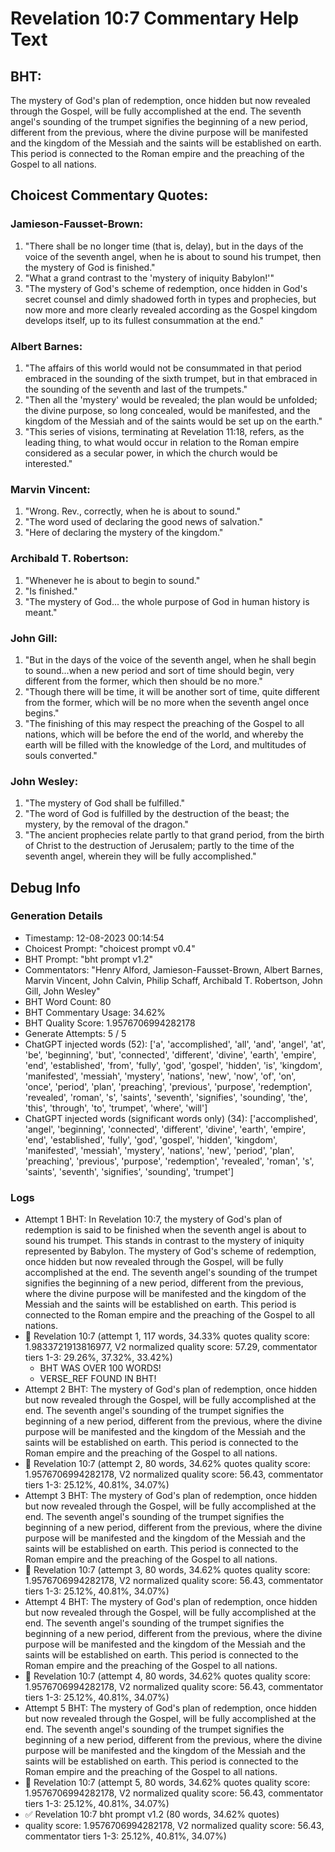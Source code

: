 # Revelation 10:7 Commentary Help Text

## BHT:
The mystery of God's plan of redemption, once hidden but now revealed through the Gospel, will be fully accomplished at the end. The seventh angel's sounding of the trumpet signifies the beginning of a new period, different from the previous, where the divine purpose will be manifested and the kingdom of the Messiah and the saints will be established on earth. This period is connected to the Roman empire and the preaching of the Gospel to all nations.

## Choicest Commentary Quotes:
### Jamieson-Fausset-Brown:
1. "There shall be no longer time (that is, delay), but in the days of the voice of the seventh angel, when he is about to sound his trumpet, then the mystery of God is finished." 
2. "What a grand contrast to the 'mystery of iniquity Babylon!'" 
3. "The mystery of God's scheme of redemption, once hidden in God's secret counsel and dimly shadowed forth in types and prophecies, but now more and more clearly revealed according as the Gospel kingdom develops itself, up to its fullest consummation at the end."

### Albert Barnes:
1. "The affairs of this world would not be consummated in that period embraced in the sounding of the sixth trumpet, but in that embraced in the sounding of the seventh and last of the trumpets."
2. "Then all the 'mystery' would be revealed; the plan would be unfolded; the divine purpose, so long concealed, would be manifested, and the kingdom of the Messiah and of the saints would be set up on the earth."
3. "This series of visions, terminating at Revelation 11:18, refers, as the leading thing, to what would occur in relation to the Roman empire considered as a secular power, in which the church would be interested."

### Marvin Vincent:
1. "Wrong. Rev., correctly, when he is about to sound."
2. "The word used of declaring the good news of salvation."
3. "Here of declaring the mystery of the kingdom."

### Archibald T. Robertson:
1. "Whenever he is about to begin to sound."
2. "Is finished."
3. "The mystery of God... the whole purpose of God in human history is meant."

### John Gill:
1. "But in the days of the voice of the seventh angel, when he shall begin to sound...when a new period and sort of time should begin, very different from the former, which then should be no more."
2. "Though there will be time, it will be another sort of time, quite different from the former, which will be no more when the seventh angel once begins."
3. "The finishing of this may respect the preaching of the Gospel to all nations, which will be before the end of the world, and whereby the earth will be filled with the knowledge of the Lord, and multitudes of souls converted."

### John Wesley:
1. "The mystery of God shall be fulfilled." 
2. "The word of God is fulfilled by the destruction of the beast; the mystery, by the removal of the dragon."
3. "The ancient prophecies relate partly to that grand period, from the birth of Christ to the destruction of Jerusalem; partly to the time of the seventh angel, wherein they will be fully accomplished."


## Debug Info
### Generation Details
- Timestamp: 12-08-2023 00:14:54
- Choicest Prompt: "choicest prompt v0.4"
- BHT Prompt: "bht prompt v1.2"
- Commentators: "Henry Alford, Jamieson-Fausset-Brown, Albert Barnes, Marvin Vincent, John Calvin, Philip Schaff, Archibald T. Robertson, John Gill, John Wesley"
- BHT Word Count: 80
- BHT Commentary Usage: 34.62%
- BHT Quality Score: 1.9576706994282178
- Generate Attempts: 5 / 5
- ChatGPT injected words (52):
	['a', 'accomplished', 'all', 'and', 'angel', 'at', 'be', 'beginning', 'but', 'connected', 'different', 'divine', 'earth', 'empire', 'end', 'established', 'from', 'fully', 'god', 'gospel', 'hidden', 'is', 'kingdom', 'manifested', 'messiah', 'mystery', 'nations', 'new', 'now', 'of', 'on', 'once', 'period', 'plan', 'preaching', 'previous', 'purpose', 'redemption', 'revealed', 'roman', 's', 'saints', 'seventh', 'signifies', 'sounding', 'the', 'this', 'through', 'to', 'trumpet', 'where', 'will']
- ChatGPT injected words (significant words only) (34):
	['accomplished', 'angel', 'beginning', 'connected', 'different', 'divine', 'earth', 'empire', 'end', 'established', 'fully', 'god', 'gospel', 'hidden', 'kingdom', 'manifested', 'messiah', 'mystery', 'nations', 'new', 'period', 'plan', 'preaching', 'previous', 'purpose', 'redemption', 'revealed', 'roman', 's', 'saints', 'seventh', 'signifies', 'sounding', 'trumpet']

### Logs
- Attempt 1 BHT: In Revelation 10:7, the mystery of God's plan of redemption is said to be finished when the seventh angel is about to sound his trumpet. This stands in contrast to the mystery of iniquity represented by Babylon. The mystery of God's scheme of redemption, once hidden but now revealed through the Gospel, will be fully accomplished at the end. The seventh angel's sounding of the trumpet signifies the beginning of a new period, different from the previous, where the divine purpose will be manifested and the kingdom of the Messiah and the saints will be established on earth. This period is connected to the Roman empire and the preaching of the Gospel to all nations.
- 🔄 Revelation 10:7 (attempt 1, 117 words, 34.33% quotes quality score: 1.9833721913816977, V2 normalized quality score: 57.29, commentator tiers 1-3: 29.26%, 37.32%, 33.42%) 
	- BHT WAS OVER 100 WORDS! 
	- VERSE_REF FOUND IN BHT!
- Attempt 2 BHT: The mystery of God's plan of redemption, once hidden but now revealed through the Gospel, will be fully accomplished at the end. The seventh angel's sounding of the trumpet signifies the beginning of a new period, different from the previous, where the divine purpose will be manifested and the kingdom of the Messiah and the saints will be established on earth. This period is connected to the Roman empire and the preaching of the Gospel to all nations.
- 🔄 Revelation 10:7 (attempt 2, 80 words, 34.62% quotes quality score: 1.9576706994282178, V2 normalized quality score: 56.43, commentator tiers 1-3: 25.12%, 40.81%, 34.07%)
- Attempt 3 BHT: The mystery of God's plan of redemption, once hidden but now revealed through the Gospel, will be fully accomplished at the end. The seventh angel's sounding of the trumpet signifies the beginning of a new period, different from the previous, where the divine purpose will be manifested and the kingdom of the Messiah and the saints will be established on earth. This period is connected to the Roman empire and the preaching of the Gospel to all nations.
- 🔄 Revelation 10:7 (attempt 3, 80 words, 34.62% quotes quality score: 1.9576706994282178, V2 normalized quality score: 56.43, commentator tiers 1-3: 25.12%, 40.81%, 34.07%)
- Attempt 4 BHT: The mystery of God's plan of redemption, once hidden but now revealed through the Gospel, will be fully accomplished at the end. The seventh angel's sounding of the trumpet signifies the beginning of a new period, different from the previous, where the divine purpose will be manifested and the kingdom of the Messiah and the saints will be established on earth. This period is connected to the Roman empire and the preaching of the Gospel to all nations.
- 🔄 Revelation 10:7 (attempt 4, 80 words, 34.62% quotes quality score: 1.9576706994282178, V2 normalized quality score: 56.43, commentator tiers 1-3: 25.12%, 40.81%, 34.07%)
- Attempt 5 BHT: The mystery of God's plan of redemption, once hidden but now revealed through the Gospel, will be fully accomplished at the end. The seventh angel's sounding of the trumpet signifies the beginning of a new period, different from the previous, where the divine purpose will be manifested and the kingdom of the Messiah and the saints will be established on earth. This period is connected to the Roman empire and the preaching of the Gospel to all nations.
- 🔄 Revelation 10:7 (attempt 5, 80 words, 34.62% quotes quality score: 1.9576706994282178, V2 normalized quality score: 56.43, commentator tiers 1-3: 25.12%, 40.81%, 34.07%)
- ✅ Revelation 10:7 bht prompt v1.2 (80 words, 34.62% quotes)
- quality score: 1.9576706994282178, V2 normalized quality score: 56.43, commentator tiers 1-3: 25.12%, 40.81%, 34.07%)